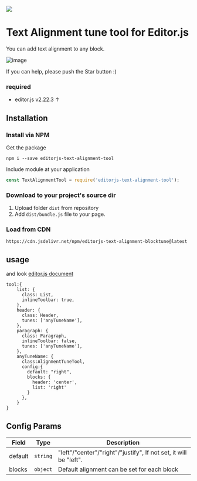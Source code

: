 ![](https://badgen.net/badge/Editor.js/v2.22.3/blue)

# Text Alignment tune tool for Editor.js
You can add text alignment to any block.

![image](https://user-images.githubusercontent.com/2194021/113727385-0c913780-9730-11eb-836e-c536b6c19f23.gif)

If you can help, please push the Star button :)

### required
- editor.js v2.22.3 ↑

## Installation

### Install via NPM

Get the package

```shell
npm i --save editorjs-text-alignment-tool
```

Include module at your application

```javascript
const TextAlignmentTool = require('editorjs-text-alignment-tool');
```

### Download to your project's source dir

1. Upload folder `dist` from repository
2. Add `dist/bundle.js` file to your page.

### Load from CDN

`https://cdn.jsdelivr.net/npm/editorjs-text-alignment-blocktune@latest`

## usage
and look [editor.js document](https://editorjs.io/configuration#block-tunes-connection)
```
tool:{
    list: {
      class: List,
      inlineToolbar: true,
    },
    header: {
      class: Header,
      tunes: ['anyTuneName'],
    },
    paragraph: {
      class: Paragraph,
      inlineToolbar: false,
      tunes: ['anyTuneName'],
    },
    anyTuneName: {
      class:AlignmentTuneTool,
      config:{
        default: "right",
        blocks: {
          header: 'center',
          list: 'right'
        }
      },
    }
}
```

## Config Params


| Field | Type     | Description        |
| ----- | -------- | ------------------ |
| default | `string` | "left"/"center"/"right"/"justify", If not set, it will be "left".|
| blocks | `object` | Default alignment can be set for each block |
